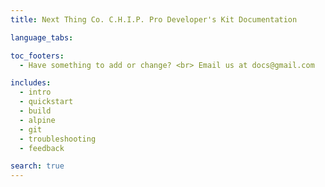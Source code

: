```yaml
---
title: Next Thing Co. C.H.I.P. Pro Developer's Kit Documentation 

language_tabs:

toc_footers:
  - Have something to add or change? <br> Email us at docs@gmail.com

includes:
  - intro
  - quickstart
  - build
  - alpine
  - git
  - troubleshooting
  - feedback

search: true
---
```


